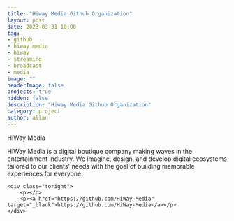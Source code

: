 ```yaml
---
title: "Hiway Media Github Organization"
layout: post
date: 2023-03-31 10:00
tag: 
- github
- hiway media
- hiway
- streaming
- broadcast
- media
image: ""
headerImage: false
projects: true
hidden: false 
description: "Hiway Media Github Organization"
category: project
author: allan
---
```



<div class="side-by-side">
    <div class="toleft">
        <figcaption class="caption">HiWay Media</figcaption>
        <p>HiWay Media is a digital boutique company making waves in the entertainment industry. We imagine, design, and develop digital ecosystems tailored to our clients' needs with the goal of building memorable experiences for everyone.</p>
    </div>

    <div class="toright">
        <p></p>
        <p><a href="https://github.com/HiWay-Media" target="_blank">https://github.com/HiWay-Media</a></p>
    </div>
</div>

